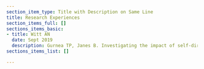 ```yaml
---
section_item_type: Title with Description on Same Line
title: Research Experiences
section_items_full: []
sections_items_basic: 
- title: Witt AN
  date: Sept 2019
  description: Gurnea TP, Janes B. Investigating the impact of self-directed parallel cirriculum in medical school on CBSE core performance at one institution
sections_items_list: []

---
```

